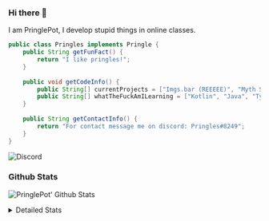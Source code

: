 ### Hi there 👋

I am PringlePot, I develop stupid things in online classes. 

```java
public class Pringles implements Pringle {
    public String getFunFact() {
        return "I like pringles!";
    }
    
    public void getCodeInfo() {
        public String[] currentProjects = ["Imgs.bar (REEEEE)", "Myth Sniper (Dead)"];
        public String[] whatTheFuckAmILearning = ["Kotlin", "Java", "Typescript", "NextJS"];
    }
    
    public String getContactInfo() {
        return "For contact message me on discord: Pringles#8249";
    }
}
```
![Discord](https://discord.c99.nl/widget/theme-1/226911291636318208.png)


### Github Stats
![PringlePot' Github Stats](https://github-readme-stats.vercel.app/api?username=PringlePot&show_icons=true&theme=dark)

<details>
  <summary>Detailed Stats</summary>
    
<!--START_SECTION:waka-->
![Lines of code](https://img.shields.io/badge/From%20Hello%20World%20I%27ve%20Written-96940%20lines%20of%20code-blue)

**🐱 My Github Data** 

> 🏆 569 Contributions in the Year 2021
 > 
> 📦 88.0 kB Used in Github's Storage 
 > 
> 💼 Opted to Hire
 > 
> 📜 8 Public Repositories 
 > 
> 🔑 9 Private Repositories  
 > 
**I'm an Early 🐤** 

```text
🌞 Morning    90 commits     █████░░░░░░░░░░░░░░░░░░░░   19.61% 
🌆 Daytime    184 commits    ██████████░░░░░░░░░░░░░░░   40.09% 
🌃 Evening    185 commits    ██████████░░░░░░░░░░░░░░░   40.31% 
🌙 Night      0 commits      ░░░░░░░░░░░░░░░░░░░░░░░░░   0.0%

```
📅 **I'm Most Productive on Monday** 

```text
Monday       122 commits    ██████░░░░░░░░░░░░░░░░░░░   26.58% 
Tuesday      44 commits     ██░░░░░░░░░░░░░░░░░░░░░░░   9.59% 
Wednesday    58 commits     ███░░░░░░░░░░░░░░░░░░░░░░   12.64% 
Thursday     54 commits     ███░░░░░░░░░░░░░░░░░░░░░░   11.76% 
Friday       34 commits     █░░░░░░░░░░░░░░░░░░░░░░░░   7.41% 
Saturday     61 commits     ███░░░░░░░░░░░░░░░░░░░░░░   13.29% 
Sunday       86 commits     ████░░░░░░░░░░░░░░░░░░░░░   18.74%

```


📊 **This Week I Spent My Time On** 

```text
💬 Programming Languages: 
TypeScript               6 hrs 8 mins        ████████████████████████░   96.16% 
JSON                     10 mins             ░░░░░░░░░░░░░░░░░░░░░░░░░   2.82% 
Bash                     2 mins              ░░░░░░░░░░░░░░░░░░░░░░░░░   0.77% 
JavaScript               0 secs              ░░░░░░░░░░░░░░░░░░░░░░░░░   0.12% 
Other                    0 secs              ░░░░░░░░░░░░░░░░░░░░░░░░░   0.12%

🔥 Editors: 
VS Code                  6 hrs 23 mins       █████████████████████████   100.0%

```

**I Mostly Code in Java** 

```text
Java                     6 repos             ███████████░░░░░░░░░░░░░░   46.15% 
Python                   2 repos             ███░░░░░░░░░░░░░░░░░░░░░░   15.38% 
Kotlin                   1 repo              ██░░░░░░░░░░░░░░░░░░░░░░░   7.69% 
CSS                      1 repo              ██░░░░░░░░░░░░░░░░░░░░░░░   7.69% 
JavaScript               1 repo              ██░░░░░░░░░░░░░░░░░░░░░░░   7.69%

```



 Last Updated on 21/08/2021
<!--END_SECTION:waka-->
</details>
